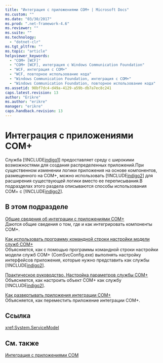 ```yaml
---
title: "Интеграция с приложениями COM+ | Microsoft Docs"
ms.custom: ""
ms.date: "03/30/2017"
ms.prod: ".net-framework-4.6"
ms.reviewer: ""
ms.suite: ""
ms.technology: 
  - "dotnet-clr"
ms.tgt_pltfrm: ""
ms.topic: "article"
helpviewer_keywords: 
  - "COM+ [WCF]"
  - "COM+ [WCF], интеграция с Windows Communication Foundation"
  - "WCF, интеграция с COM+"
  - "WCF, повторное использование кода"
  - "Windows Communication Foundation, интеграция с COM+"
  - "Windows Communication Foundation, повторное использование кода"
ms.assetid: 98bf7dc4-d49a-4129-a59b-db7a7ec8c241
caps.latest.revision: 13
author: "Erikre"
ms.author: "erikre"
manager: "erikre"
caps.handback.revision: 13
---
```

# Интеграция с приложениями COM+
Служба [!INCLUDE[indigo1](../../../../includes/indigo1-md.md)] предоставляет среду с широкими возможностями для создания распределенных приложений.При существенном изменении логики приложения на основе компонентов, размещенного на COM\+, можно использовать [!INCLUDE[indigo2](../../../../includes/indigo2-md.md)] для расширения существующей логики вместо ее переписывания.В подразделах этого раздела описываются способы использования COM\+ c [!INCLUDE[indigo2](../../../../includes/indigo2-md.md)].  
  
## В этом подразделе  
 [Общие сведения об интеграции с приложениями COM\+](../../../../docs/framework/wcf/feature-details/integrating-with-com-plus-applications-overview.md)  
 Даются общие сведения о том, где и как интегрировать компоненты COM\+.  
  
 [Как использовать программу командной строки настройки модели служб COM\+](../../../../docs/framework/wcf/feature-details/how-to-use-the-com-service-model-configuration-tool.md)  
 Объясняется, как с помощью программы командной строки настройки модели служб COM\+ \(ComSvcConfig.exe\) выполнять настройку интерфейсов приложения, которые нужно представить как службы [!INCLUDE[indigo2](../../../../includes/indigo2-md.md)].  
  
 [Практическое руководство. Настройка параметров службы COM\+](../../../../docs/framework/wcf/feature-details/how-to-configure-com-service-settings.md)  
 Объясняется, как настроить объект COM\+ как службу [!INCLUDE[indigo2](../../../../includes/indigo2-md.md)].  
  
 [Как развертывать приложения интеграции COM\+](../../../../docs/framework/wcf/feature-details/how-to-deploy-a-com-integration-application.md)  
 Объясняется, как переместить приложение интеграции COM\+.  
  
## Ссылка  
 <xref:System.ServiceModel>  
  
## См. также  
 [Интеграция с приложениями COM](../../../../docs/framework/wcf/feature-details/integrating-with-com-applications.md)